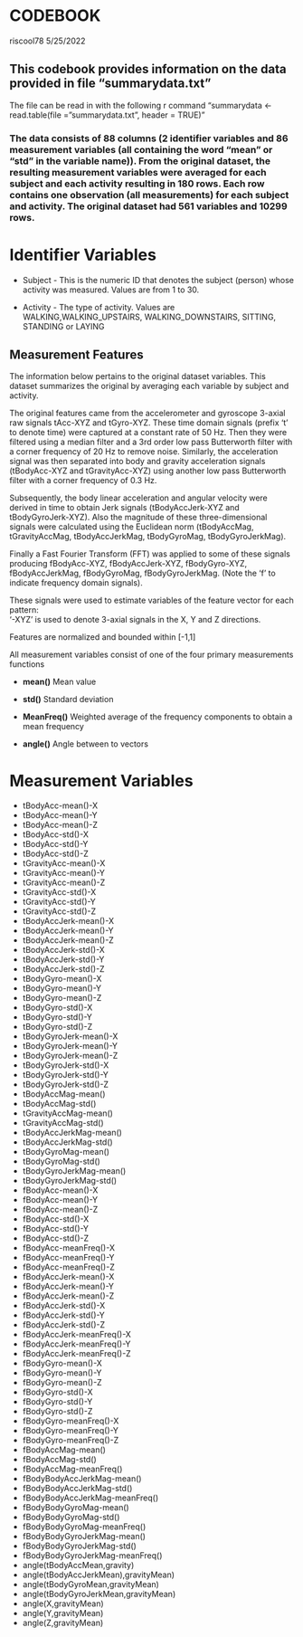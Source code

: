 CODEBOOK
================
riscool78
5/25/2022

## This codebook provides information on the data provided in file “summarydata.txt”

The file can be read in with the following r command “summarydata \<-
read.table(file =”summarydata.txt”, header = TRUE)”

### The data consists of 88 columns (2 identifier variables and 86 measurement variables (all containing the word “mean” or “std” in the variable name)). From the original dataset, the resulting measurement variables were averaged for each subject and each activity resulting in 180 rows. Each row contains one observation (all measurements) for each subject and activity. The original dataset had 561 variables and 10299 rows.

# Identifier Variables

-   Subject - This is the numeric ID that denotes the subject (person)
    whose activity was measured. Values are from 1 to 30.

-   Activity - The type of activity. Values are
    WALKING,WALKING_UPSTAIRS, WALKING_DOWNSTAIRS, SITTING, STANDING or
    LAYING

## Measurement Features

The information below pertains to the original dataset variables. This
dataset summarizes the original by averaging each variable by subject
and activity.

The original features came from the accelerometer and gyroscope 3-axial
raw signals tAcc-XYZ and tGyro-XYZ. These time domain signals (prefix
‘t’ to denote time) were captured at a constant rate of 50 Hz. Then they
were filtered using a median filter and a 3rd order low pass Butterworth
filter with a corner frequency of 20 Hz to remove noise. Similarly, the
acceleration signal was then separated into body and gravity
acceleration signals (tBodyAcc-XYZ and tGravityAcc-XYZ) using another
low pass Butterworth filter with a corner frequency of 0.3 Hz.

Subsequently, the body linear acceleration and angular velocity were
derived in time to obtain Jerk signals (tBodyAccJerk-XYZ and
tBodyGyroJerk-XYZ). Also the magnitude of these three-dimensional
signals were calculated using the Euclidean norm (tBodyAccMag,
tGravityAccMag, tBodyAccJerkMag, tBodyGyroMag, tBodyGyroJerkMag).

Finally a Fast Fourier Transform (FFT) was applied to some of these
signals producing fBodyAcc-XYZ, fBodyAccJerk-XYZ, fBodyGyro-XYZ,
fBodyAccJerkMag, fBodyGyroMag, fBodyGyroJerkMag. (Note the ‘f’ to
indicate frequency domain signals).

These signals were used to estimate variables of the feature vector for
each pattern:  
‘-XYZ’ is used to denote 3-axial signals in the X, Y and Z directions.

Features are normalized and bounded within \[-1,1\]

All measurement variables consist of one of the four primary
measurements functions

-   **mean()** Mean value

-   **std()** Standard deviation

-   **MeanFreq()** Weighted average of the frequency components to
    obtain a mean frequency

-   **angle()** Angle between to vectors

# Measurement Variables

-   tBodyAcc-mean()-X
-   tBodyAcc-mean()-Y
-   tBodyAcc-mean()-Z
-   tBodyAcc-std()-X
-   tBodyAcc-std()-Y
-   tBodyAcc-std()-Z
-   tGravityAcc-mean()-X
-   tGravityAcc-mean()-Y
-   tGravityAcc-mean()-Z
-   tGravityAcc-std()-X
-   tGravityAcc-std()-Y
-   tGravityAcc-std()-Z
-   tBodyAccJerk-mean()-X
-   tBodyAccJerk-mean()-Y
-   tBodyAccJerk-mean()-Z
-   tBodyAccJerk-std()-X
-   tBodyAccJerk-std()-Y
-   tBodyAccJerk-std()-Z
-   tBodyGyro-mean()-X
-   tBodyGyro-mean()-Y
-   tBodyGyro-mean()-Z
-   tBodyGyro-std()-X
-   tBodyGyro-std()-Y
-   tBodyGyro-std()-Z
-   tBodyGyroJerk-mean()-X
-   tBodyGyroJerk-mean()-Y
-   tBodyGyroJerk-mean()-Z
-   tBodyGyroJerk-std()-X
-   tBodyGyroJerk-std()-Y
-   tBodyGyroJerk-std()-Z
-   tBodyAccMag-mean()
-   tBodyAccMag-std()
-   tGravityAccMag-mean()
-   tGravityAccMag-std()
-   tBodyAccJerkMag-mean()
-   tBodyAccJerkMag-std()
-   tBodyGyroMag-mean()
-   tBodyGyroMag-std()
-   tBodyGyroJerkMag-mean()
-   tBodyGyroJerkMag-std()
-   fBodyAcc-mean()-X
-   fBodyAcc-mean()-Y
-   fBodyAcc-mean()-Z
-   fBodyAcc-std()-X
-   fBodyAcc-std()-Y
-   fBodyAcc-std()-Z
-   fBodyAcc-meanFreq()-X
-   fBodyAcc-meanFreq()-Y
-   fBodyAcc-meanFreq()-Z
-   fBodyAccJerk-mean()-X
-   fBodyAccJerk-mean()-Y
-   fBodyAccJerk-mean()-Z
-   fBodyAccJerk-std()-X
-   fBodyAccJerk-std()-Y
-   fBodyAccJerk-std()-Z
-   fBodyAccJerk-meanFreq()-X
-   fBodyAccJerk-meanFreq()-Y
-   fBodyAccJerk-meanFreq()-Z
-   fBodyGyro-mean()-X  
-   fBodyGyro-mean()-Y
-   fBodyGyro-mean()-Z
-   fBodyGyro-std()-X
-   fBodyGyro-std()-Y
-   fBodyGyro-std()-Z
-   fBodyGyro-meanFreq()-X
-   fBodyGyro-meanFreq()-Y
-   fBodyGyro-meanFreq()-Z
-   fBodyAccMag-mean()  
-   fBodyAccMag-std()
-   fBodyAccMag-meanFreq()
-   fBodyBodyAccJerkMag-mean()  
-   fBodyBodyAccJerkMag-std()
-   fBodyBodyAccJerkMag-meanFreq()
-   fBodyBodyGyroMag-mean()
-   fBodyBodyGyroMag-std()
-   fBodyBodyGyroMag-meanFreq()
-   fBodyBodyGyroJerkMag-mean()
-   fBodyBodyGyroJerkMag-std()
-   fBodyBodyGyroJerkMag-meanFreq()
-   angle(tBodyAccMean,gravity)
-   angle(tBodyAccJerkMean),gravityMean)
-   angle(tBodyGyroMean,gravityMean)
-   angle(tBodyGyroJerkMean,gravityMean)
-   angle(X,gravityMean)
-   angle(Y,gravityMean)
-   angle(Z,gravityMean)
